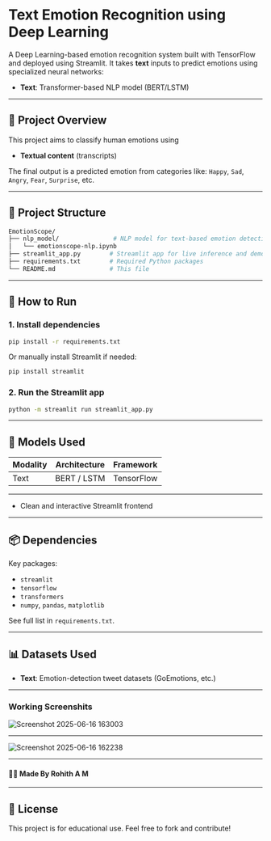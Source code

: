 # **Text Emotion Recognition using Deep Learning**

A Deep Learning-based emotion recognition system built with TensorFlow and deployed using Streamlit. It takes **text** inputs to predict emotions using specialized neural networks:
- **Text**: Transformer-based NLP model (BERT/LSTM)

---

## 🧠 Project Overview

This project aims to classify human emotions using
- **Textual content** (transcripts)

The final output is a predicted emotion from categories like: `Happy`, `Sad`, `Angry`, `Fear`, `Surprise`, etc.

---

## 📁 Project Structure

```bash
EmotionScope/
├── nlp_model/               # NLP model for text-based emotion detection
│   └── emotionscope-nlp.ipynb
├── streamlit_app.py        # Streamlit app for live inference and demo
├── requirements.txt        # Required Python packages
└── README.md               # This file
```

---

## 🚀 How to Run

### 1. Install dependencies

```bash
pip install -r requirements.txt
```

Or manually install Streamlit if needed:

```bash
pip install streamlit
```

### 2. Run the Streamlit app

```bash
python -m streamlit run streamlit_app.py
```

---

## 🧰 Models Used

| Modality | Architecture | Framework |
|----------|--------------|-----------|
| Text     | BERT / LSTM  | TensorFlow |


---

- Clean and interactive Streamlit frontend

---

## 📦 Dependencies

Key packages:
- `streamlit`
- `tensorflow`
- `transformers`
- `numpy`, `pandas`, `matplotlib`

See full list in `requirements.txt`.

---

## 📊 Datasets Used

- **Text**: Emotion-detection tweet datasets (GoEmotions, etc.)

---

### Working Screenshits

![Screenshot 2025-06-16 163003](https://github.com/user-attachments/assets/ebe21a19-6c78-4462-9ca1-4c6f1e087656)

---

![Screenshot 2025-06-16 162238](https://github.com/user-attachments/assets/c52547b0-4792-4616-b461-f9846d9ad78d)

---
#### 👨‍💻 Made By Rohith A M
---
## 📜 License

This project is for educational use. Feel free to fork and contribute!
